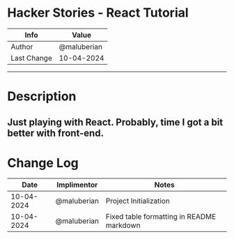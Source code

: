 # Hacker Stories - React Tutorial
| Info        | Value      |
|-------------|------------|
| Author      | @maluberian |
| Last Change | 10-04-2024 |

---
# Description
Just playing with React. Probably, time I got a  bit better with front-end.
---
# Change Log
| Date       | Implimentor | Notes                                     |
|------------|-------------|-------------------------------------------|
| 10-04-2024 | @maluberian | Project Initialization                    |
| 10-04-2024 | @maluberian | Fixed table formatting in README markdown |